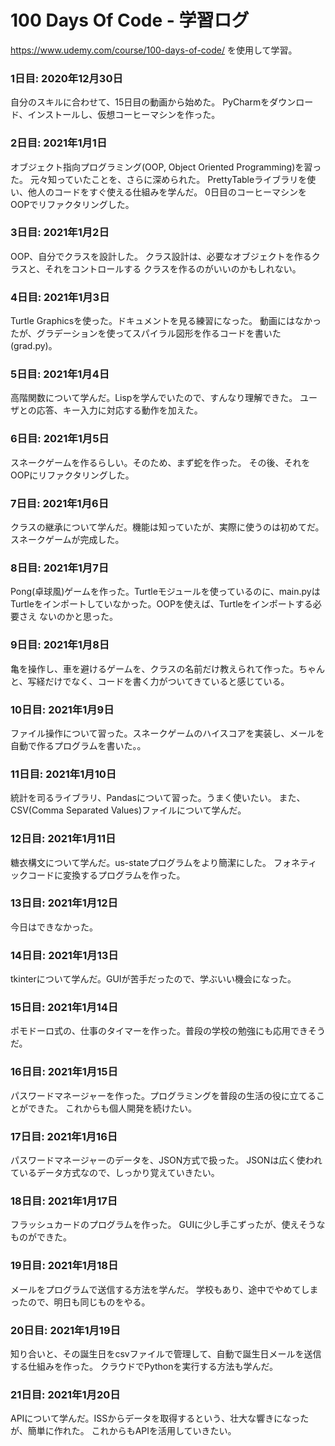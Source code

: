 # 100 Days Of Code - 学習ログ
https://www.udemy.com/course/100-days-of-code/
を使用して学習。

### 1日目: 2020年12月30日
自分のスキルに合わせて、15日目の動画から始めた。
PyCharmをダウンロード、インストールし、仮想コーヒーマシンを作った。

### 2日目: 2021年1月1日
オブジェクト指向プログラミング(OOP, Object Oriented Programming)を習った。
元々知っていたことを、さらに深められた。
PrettyTableライブラリを使い、他人のコードをすぐ使える仕組みを学んだ。
0日目のコーヒーマシンをOOPでリファクタリングした。

### 3日目: 2021年1月2日
OOP、自分でクラスを設計した。
クラス設計は、必要なオブジェクトを作るクラスと、それをコントロールする
クラスを作るのがいいのかもしれない。

### 4日目: 2021年1月3日
Turtle Graphicsを使った。ドキュメントを見る練習になった。
動画にはなかったが、グラデーションを使ってスパイラル図形を作るコードを書いた
(grad.py)。

### 5日目: 2021年1月4日
高階関数について学んだ。Lispを学んでいたので、すんなり理解できた。
ユーザとの応答、キー入力に対応する動作を加えた。

### 6日目: 2021年1月5日
スネークゲームを作るらしい。そのため、まず蛇を作った。
その後、それをOOPにリファクタリングした。

### 7日目: 2021年1月6日
クラスの継承について学んだ。機能は知っていたが、実際に使うのは初めてだ。
スネークゲームが完成した。

### 8日目: 2021年1月7日
Pong(卓球風)ゲームを作った。Turtleモジュールを使っているのに、main.pyは
Turtleをインポートしていなかった。OOPを使えば、Turtleをインポートする必要さえ
ないのかと思った。

### 9日目: 2021年1月8日
亀を操作し、車を避けるゲームを、クラスの名前だけ教えられて作った。ちゃんと、写経だけでなく、コードを書く力がついてきていると感じている。

### 10日目: 2021年1月9日
ファイル操作について習った。スネークゲームのハイスコアを実装し、メールを自動で作るプログラムを書いた。。

### 11日目: 2021年1月10日
統計を司るライブラリ、Pandasについて習った。うまく使いたい。
また、CSV(Comma Separated Values)ファイルについて学んだ。

### 12日目: 2021年1月11日
糖衣構文について学んだ。us-stateプログラムをより簡潔にした。
フォネティックコードに変換するプログラムを作った。

### 13日目: 2021年1月12日
今日はできなかった。

### 14日目: 2021年1月13日
tkinterについて学んだ。GUIが苦手だったので、学ぶいい機会になった。

### 15日目: 2021年1月14日
ポモドーロ式の、仕事のタイマーを作った。普段の学校の勉強にも応用できそうだ。

### 16日目: 2021年1月15日
パスワードマネージャーを作った。プログラミングを普段の生活の役に立てることができた。
これからも個人開発を続けたい。

### 17日目: 2021年1月16日
パスワードマネージャーのデータを、JSON方式で扱った。
JSONは広く使われているデータ方式なので、しっかり覚えていきたい。

### 18日目: 2021年1月17日
フラッシュカードのプログラムを作った。
GUIに少し手こずったが、使えそうなものができた。

### 19日目: 2021年1月18日
メールをプログラムで送信する方法を学んだ。
学校もあり、途中でやめてしまったので、明日も同じものをやる。

### 20日目: 2021年1月19日
知り合いと、その誕生日をcsvファイルで管理して、自動で誕生日メールを送信する仕組みを作った。
クラウドでPythonを実行する方法も学んだ。

### 21日目: 2021年1月20日
APIについて学んだ。ISSからデータを取得するという、壮大な響きになったが、簡単に作れた。
これからもAPIを活用していきたい。

